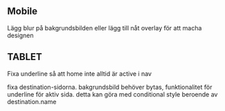 ## Mobile

Lägg blur på bakgrundsbilden eller lägg till nåt overlay för att macha designen

## TABLET

Fixa underline så att home inte alltid är active i nav

fixa destination-sidorna. bakgrundsbild behöver bytas, funktionalitet för underline för aktiv sida.
detta kan göra med conditional style beroende av destination.name
